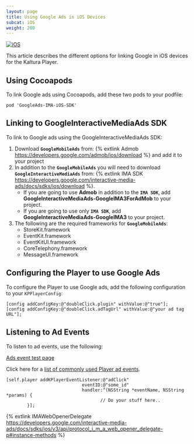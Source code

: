 ```yaml
---
layout: page
title: Using Google Ads in iOS Devices
subcat: iOS
weight: 280
---
```


[![iOS](https://img.shields.io/badge/iOS-Supported-green.svg)](https://github.com/kaltura/player-sdk-native-ios) 

This article describes the different options for linking Google in iOS devices for the Kaltura Player.

## Using Cocoapods  
To link Google ads using Cocoapods, add these two pods to your podfile:

```
pod 'GoogleAds-IMA-iOS-SDK'

```

## Linking to GoogleInteractiveMediaAds SDK
To link to Google ads using the GoogleInteractiveMediaAds SDK:
 1. Download **`GoogleMobileAds`** from: {% extlink Admob https://developers.google.com/admob/ios/download %} and add it to your project
 2. In addition to the **`GoogleMobileAds`** you will need to download **`GoogleInteractiveMediaAds`** from: {% extlink IMA SDK https://developers.google.com/interactive-media-ads/docs/sdks/ios/download %}.
	- If you are going to use **Admob** in addition to the **`IMA SDK`**, add **GoogleInteractiveMediaAds-GoogleIMA3ForAdMob** to your project.
	- If you are going to use only **`IMA SDK`**, add **GoogleInteractiveMediaAds-GoogleIMA3** to your project.
 3. The following are the required frameworks for **`GoogleMobileAds`**:
	- StoreKit.framework
	- EventKit.framework
	- EventKitUI.framework
	- CoreTelephony.framework
	- MessageUI.framework


## Configuring the Player to use Google Ads

To configure the Player to use Google ads, add the following configuration to your `KPPlayerConfig`:

```
[config addConfigKey:@"doubleClick.plugin" withValue:@"true"];
[config addConfigKey:@"doubleClick.adTagUrl" withValue:@"your ad tag URL"];
```

## Listening to Ad Events

To listen to ad events, use the following:

[Ads event test page](http://player.kaltura.com/modules/DoubleClick/tests/DoubleClickAdEvents.qunit.html)  

Click here for a [list of commonly used Player ad events](https://github.com/kaltura/DeveloperPortalDocs/blob/master/documentation/04_Web-Video-Player/Kaltura-Media-Player-API.md).

```
[self.player addKPlayerEventListener:@"adClick"
                             eventID:@"some_id"
                             handler:^(NSString *eventName, NSString *params) {
            						// Do your stuff here..
        }];
```

{% extlink IMAWebOpenerDelegate https://developers.google.com/interactive-media-ads/docs/sdks/ios/v3/api/protocol_i_m_a_web_opener_delegate-p#instance-methods %}

